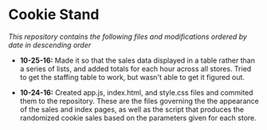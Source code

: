 # Cookie Stand

*This repository contains the following files and modifications ordered by date in descending order*

+ **10-25-16:** Made it so that the sales data displayed in a table rather than a series of lists, and added totals for each hour across all stores. Tried to get the staffing table to work, but wasn't able to get it figured out.

+ **10-24-16:** Created app.js, index.html, and style.css files and commited them to the repository. These are the files governing the the appearance of the sales and index pages, as well as the script that produces the randomized cookie sales based on the parameters given for each store.
